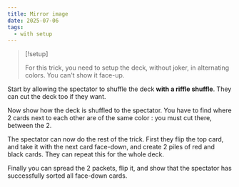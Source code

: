 ```yaml
---
title: Mirror image
date: 2025-07-06
tags:
  - with setup
---
```


> [!setup]
>
> For this trick, you need to setup the deck, without joker, in alternating
> colors. You can't show it face-up.

Start by allowing the spectator to shuffle the deck **with a riffle shuffle**.
They can cut the deck too if they want.

Now show how the deck is shuffled to the spectator. You have to find where 2
cards next to each other are of the same color : you must cut there, between
the 2.

The spectator can now do the rest of the trick. First they flip the top card,
and take it with the next card face-down, and create 2 piles of red and black
cards. They can repeat this for the whole deck.

Finally you can spread the 2 packets, flip it, and show that the spectator has
successfully sorted all face-down cards.
